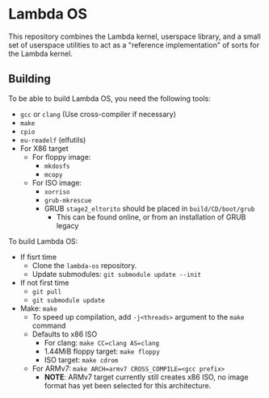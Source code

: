 Lambda OS
=========

This repository combines the Lambda kernel, userspace library, and a small set
of userspace utilities to act as a "reference implementation" of sorts for the
Lambda kernel.

Building
--------

To be able to build Lambda OS, you need the following tools:
 - `gcc` or `clang` (Use cross-compiler if necessary)
 - `make`
 - `cpio`
 - `eu-readelf` (elfutils)
 - For X86 target
   - For floppy image:
     - `mkdosfs`
     - `mcopy`
   - For ISO image:
     - `xorriso`
     - `grub-mkrescue`
     - GRUB `stage2_eltorito` should be placed in `build/CD/boot/grub`
       - This can be found online, or from an installation of GRUB legacy

To build Lambda OS:
 - If fisrt time
   - Clone the `lambda-os` repository.
   - Update submodules: `git submodule update --init`
 - If not first time
   - `git pull`
   - `git submodule update`
 - Make: `make`
   - To speed up compilation, add `-j<threads>` argument to the `make` command
   - Defaults to x86 ISO
     - For clang: `make CC=clang AS=clang`
     - 1.44MiB floppy target: `make floppy`
     - ISO target: `make cdrom`
   - For ARMv7: `make ARCH=armv7 CROSS_COMPILE=<gcc prefix>`
     - **NOTE**: ARMv7 target currently still creates x86 ISO, no image format
       has yet been selected for this architecture.
